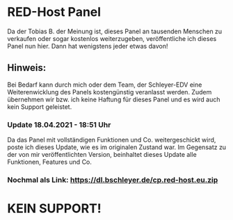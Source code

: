 # RED-Host Panel

Da der Tobias B. der Meinung ist, dieses Panel an tausenden Menschen zu verkaufen oder sogar kostenlos weiterzugeben, veröffentliche ich dieses Panel nun hier. Dann hat wenigstens jeder etwas davon!

## Hinweis:
Bei Bedarf kann durch mich oder dem Team, der Schleyer-EDV eine Weiterenwicklung des Panels kostengünstig veranlasst werden.
Zudem übernehmen wir bzw. ich keine Haftung für dieses Panel und es wird auch kein Support geleistet.

### Update 18.04.2021 - 18:51 Uhr
Da das Panel mit vollständigen Funktionen und Co. weitergeschickt wird, poste ich dieses Update, wie es im originalen Zustand war. 
Im Gegensatz zu der von mir veröffentlichten Version, beinhaltet dieses Update alle Funktionen, Features und Co.


### Nochmal als Link: https://dl.bschleyer.de/cp.red-host.eu.zip

# KEIN SUPPORT!
